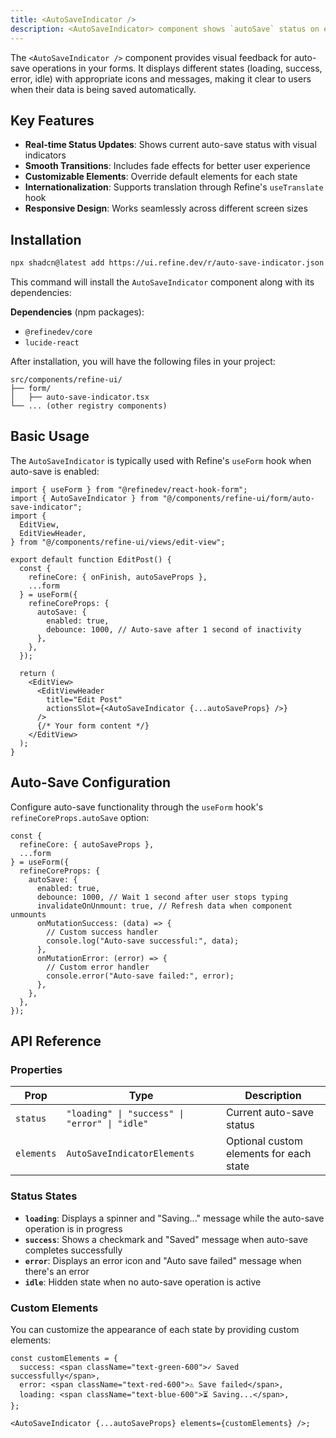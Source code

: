 ```yaml
---
title: <AutoSaveIndicator />
description: <AutoSaveIndicator> component shows `autoSave` status on edit actions.
---
```


The `<AutoSaveIndicator />` component provides visual feedback for auto-save operations in your forms. It displays different states (loading, success, error, idle) with appropriate icons and messages, making it clear to users when their data is being saved automatically.

## Key Features

- **Real-time Status Updates**: Shows current auto-save status with visual indicators
- **Smooth Transitions**: Includes fade effects for better user experience
- **Customizable Elements**: Override default elements for each state
- **Internationalization**: Supports translation through Refine's `useTranslate` hook
- **Responsive Design**: Works seamlessly across different screen sizes

## Installation

```bash
npx shadcn@latest add https://ui.refine.dev/r/auto-save-indicator.json
```

This command will install the `AutoSaveIndicator` component along with its dependencies:

**Dependencies** (npm packages):

- `@refinedev/core`
- `lucide-react`

After installation, you will have the following files in your project:

```
src/components/refine-ui/
├── form/
│   ├── auto-save-indicator.tsx
└── ... (other registry components)
```

## Basic Usage

The `AutoSaveIndicator` is typically used with Refine's `useForm` hook when auto-save is enabled:

```tsx
import { useForm } from "@refinedev/react-hook-form";
import { AutoSaveIndicator } from "@/components/refine-ui/form/auto-save-indicator";
import {
  EditView,
  EditViewHeader,
} from "@/components/refine-ui/views/edit-view";

export default function EditPost() {
  const {
    refineCore: { onFinish, autoSaveProps },
    ...form
  } = useForm({
    refineCoreProps: {
      autoSave: {
        enabled: true,
        debounce: 1000, // Auto-save after 1 second of inactivity
      },
    },
  });

  return (
    <EditView>
      <EditViewHeader
        title="Edit Post"
        actionsSlot={<AutoSaveIndicator {...autoSaveProps} />}
      />
      {/* Your form content */}
    </EditView>
  );
}
```

## Auto-Save Configuration

Configure auto-save functionality through the `useForm` hook's `refineCoreProps.autoSave` option:

```tsx
const {
  refineCore: { autoSaveProps },
  ...form
} = useForm({
  refineCoreProps: {
    autoSave: {
      enabled: true,
      debounce: 1000, // Wait 1 second after user stops typing
      invalidateOnUnmount: true, // Refresh data when component unmounts
      onMutationSuccess: (data) => {
        // Custom success handler
        console.log("Auto-save successful:", data);
      },
      onMutationError: (error) => {
        // Custom error handler
        console.error("Auto-save failed:", error);
      },
    },
  },
});
```

## API Reference

### Properties

| Prop       | Type                                          | Description                             |
| ---------- | --------------------------------------------- | --------------------------------------- |
| `status`   | `"loading" \| "success" \| "error" \| "idle"` | Current auto-save status                |
| `elements` | `AutoSaveIndicatorElements`                   | Optional custom elements for each state |

### Status States

- **`loading`**: Displays a spinner and "Saving..." message while the auto-save operation is in progress
- **`success`**: Shows a checkmark and "Saved" message when auto-save completes successfully
- **`error`**: Displays an error icon and "Auto save failed" message when there's an error
- **`idle`**: Hidden state when no auto-save operation is active

### Custom Elements

You can customize the appearance of each state by providing custom elements:

```tsx
const customElements = {
  success: <span className="text-green-600">✓ Saved successfully</span>,
  error: <span className="text-red-600">⚠ Save failed</span>,
  loading: <span className="text-blue-600">⏳ Saving...</span>,
};

<AutoSaveIndicator {...autoSaveProps} elements={customElements} />;
```
